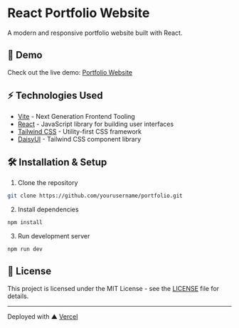 # React Portfolio Website

A modern and responsive portfolio website built with React.

## 🚀 Demo

Check out the live demo: [Portfolio Website](https://your-portfolio.vercel.app)

## ⚡ Technologies Used

- [Vite](https://vitejs.dev/) - Next Generation Frontend Tooling
- [React](https://reactjs.org/) - JavaScript library for building user interfaces
- [Tailwind CSS](https://tailwindcss.com/) - Utility-first CSS framework
- [DaisyUI](https://daisyui.com/) - Tailwind CSS component library

## 🛠️ Installation & Setup

1. Clone the repository
```bash
git clone https://github.com/yourusername/portfolio.git
```

2. Install dependencies
```bash
npm install
```

3. Run development server
```bash
npm run dev
```

## 📝 License

This project is licensed under the MIT License - see the [LICENSE](LICENSE) file for details.

---

Deployed with ▲ [Vercel](https://vercel.com)
```